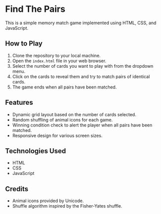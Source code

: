 # Find The Pairs

This is a simple memory match game implemented using HTML, CSS, and JavaScript.

## How to Play

1. Clone the repository to your local machine.
2. Open the `index.html` file in your web browser.
3. Select the number of cards you want to play with from the dropdown menu.
4. Click on the cards to reveal them and try to match pairs of identical cards.
5. The game ends when all pairs have been matched.

## Features

- Dynamic grid layout based on the number of cards selected.
- Random shuffling of animal icons for each game.
- Winning condition check to alert the player when all pairs have been matched.
- Responsive design for various screen sizes.

## Technologies Used

- HTML
- CSS
- JavaScript


## Credits

- Animal icons provided by Unicode.
- Shuffle algorithm inspired by the Fisher-Yates shuffle.



